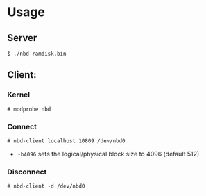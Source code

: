 # Usage

## Server

```
$ ./nbd-ramdisk.bin
```

## Client:

### Kernel

```
# modprobe nbd
```

### Connect

```
# nbd-client localhost 10809 /dev/nbd0
```

- `-b4096` sets the logical/physical block size to 4096 (default 512)

### Disconnect

```
# nbd-client -d /dev/nbd0
```